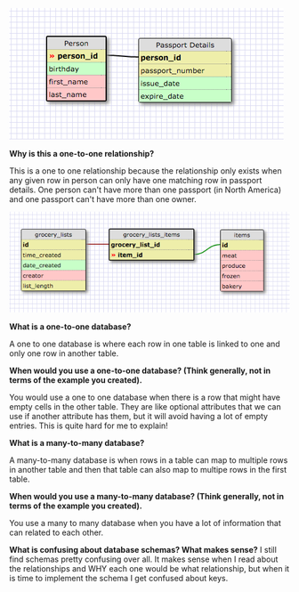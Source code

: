 ![one-to-one](imgs/one-to-one.png)


<b>Why is this a one-to-one relationship?</b>


This is a one to one relationship because the relationship only exists when any given row in person can only have one matching row in passport details. One person can't have more than one passport (in North America) and one passport can't have more than one owner.


![many-to-many](https://github.com/allisonpaul/phase-0/blob/master/week-8/imgs/%20many-to-many.png)


<b>What is a one-to-one database?</b>


A one to one database is where each row in one table is linked to one and only one row in another table.

<b>When would you use a one-to-one database? (Think generally, not in terms of the example you created).</b>


You would use a one to one database when there is a row that might have empty cells in the other table. They are like optional attributes that we can use if another attribute has them, but it will avoid having a lot of empty entries.  This is quite hard for me to explain!


<b>What is a many-to-many database?</b>


A many-to-many database is when rows in a table can map to multiple rows in another table and then that table can also map to multipe rows in the first table.

<b>When would you use a many-to-many database? (Think generally, not in terms of the example you created).</b>


You use a many to many database when you have a lot of information that can related to each other.

<b>What is confusing about database schemas? What makes sense?</b>
I still find schemas pretty confusing over all.  It makes sense when I read about the relationships and WHY each one would be what relationship, but when it is time to implement the schema I get confused about keys.
